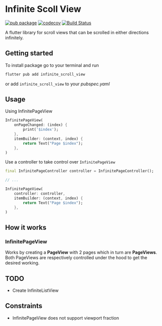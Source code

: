 # Infinite Scoll View

[![pub package](https://img.shields.io/pub/v/infinite_scroll_view.svg)](https://pub.dartlang.org/packages/infinite_scroll_view)
[![codecov](https://codecov.io/gh/Jerinji2016/infinite_scroll_view/branch/master/graph/badge.svg)](https://codecov.io/gh/infinite_scroll_view)
[![Build Status](https://github.com/Jerinji2016/infinite_scroll_view/workflows/Package%20Tests/badge.svg?branch=master)](https://github.com/Jerinji2016/infinite_scroll_view/actions/workflows/flutter_tests.yaml)

A flutter library for scroll views that can be scrolled in either directions infinitely.

## Getting started

To install package go to your terminal and run

```dart
flutter pub add infinite_scroll_view
```

or add `infinite_scroll_view` to your _pubspec.yaml_

## Usage

Using InfinitePageView

```dart
InfinitePageView(
    onPageChanged: (index) {
        print('$index');
    },
    itemBuilder: (context, index) {
        return Text("Page $index");
    },
)
```

Use a controller to take control over `InfinitePageView`

```dart
final InfinitePageController controller = InfinitePageController();

// ...

InfinitePageView(
    controller: controller,
    itemBuilder: (context, index) {
        return Text("Page $index");
    },
)

```

## How it works

### InfinitePageView

Works by creating a __PageView__ with 2 pages which in turn are __PageViews__. Both PageViews are respectively controlled under the hood to get the desired working.

## TODO  

- Create InfiniteListView

## Constraints

- InfinitePageView does not support viewport fraction
